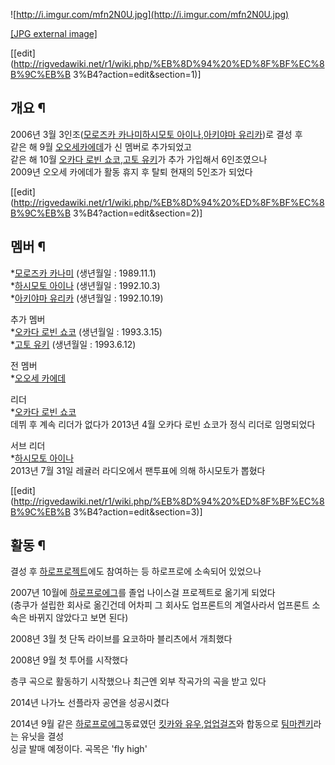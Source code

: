![http://i.imgur.com/mfn2N0U.jpg](http://i.imgur.com/mfn2N0U.jpg)

[[JPG external image]](http://i.imgur.com/mfn2N0U.jpg)

[[edit](http://rigvedawiki.net/r1/wiki.php/%EB%8D%94%20%ED%8F%BF%EC%8B%9C%EB%B
3%B4?action=edit&section=1)]

## 개요 ¶

2006년 3월 3인조([모로즈카 카나미](%EB%AA%A8%EB%A1%9C%EC%A6%88%EC%B9%B4%20%EC%B9%B4%EB%82%98%EB%AF%B8.md)[하시모토 아이나](%ED%95%98%EC%8B%9C%EB%AA%A8%ED%86%A0%20%EC%95%84%EC%9D%B4%EB%82%98.md),[아키야마 유리카](%EC%95%84%ED%82%A4%EC%95%BC%EB%A7%88%20%EC%9C%A0%EB%A6%AC%EC%B9%B4.md))로 결성 후  
같은 해 9월 [오오세카에데](%EC%98%A4%EC%98%A4%EC%84%B8%20%EC%B9%B4%EC%97%90%EB%8D%B0.md)가 신 멤버로
추가되었고  
같은 해 10월 [오카다 로빈 쇼코](%EC%98%A4%EC%B9%B4%EB%8B%A4%20%EB%A1%9C%EB%B9%88%20%EC%87%BC%EC%BD%94.md),[고토 유키](%EA%B3%A0%ED%86%A0%20%EC%9C%A0%ED%82%A4.md)가 추가
가입해서 6인조였으나  
2009년 오오세 카에데가 활동 휴지 후 탈퇴 현재의 5인조가 되었다

  

[[edit](http://rigvedawiki.net/r1/wiki.php/%EB%8D%94%20%ED%8F%BF%EC%8B%9C%EB%B
3%B4?action=edit&section=2)]

## 멤버 ¶

*[모로즈카 카나미](%EB%AA%A8%EB%A1%9C%EC%A6%88%EC%B9%B4%20%EC%B9%B4%EB%82%98%EB%AF%B8.md) (생년월일 : 1989.11.1)  
*[하시모토 아이나](%ED%95%98%EC%8B%9C%EB%AA%A8%ED%86%A0%20%EC%95%84%EC%9D%B4%EB%82%98.md) (생년월일 : 1992.10.3)  
*[아키야마 유리카](%EC%95%84%ED%82%A4%EC%95%BC%EB%A7%88%20%EC%9C%A0%EB%A6%AC%EC%B9%B4.md) (생년월일 : 1992.10.19)

  

추가 멤버  
*[오카다 로빈 쇼코](%EC%98%A4%EC%B9%B4%EB%8B%A4%20%EB%A1%9C%EB%B9%88%20%EC%87%BC%EC%BD%94.md) (생년월일 : 1993.3.15)  
*[고토 유키](%EA%B3%A0%ED%86%A0%20%EC%9C%A0%ED%82%A4.md) (생년월일 : 1993.6.12)

  

전 멤버  
*[오오세 카에데](%EC%98%A4%EC%98%A4%EC%84%B8%20%EC%B9%B4%EC%97%90%EB%8D%B0.md)

  

리더  
*[오카다 로빈 쇼코](%EC%98%A4%EC%B9%B4%EB%8B%A4%20%EB%A1%9C%EB%B9%88%20%EC%87%BC%EC%BD%94.md)   
데뷔 후 계속 리더가 없다가 2013년 4월 오카다 로빈 쇼코가 정식 리더로 임명되었다

  

서브 리더  
*[하시모토 아이나](%ED%95%98%EC%8B%9C%EB%AA%A8%ED%86%A0%20%EC%95%84%EC%9D%B4%EB%82%98.md)   
2013년 7월 31일 레귤러 라디오에서 팬투표에 의해 하시모토가 뽑혔다

[[edit](http://rigvedawiki.net/r1/wiki.php/%EB%8D%94%20%ED%8F%BF%EC%8B%9C%EB%B
3%B4?action=edit&section=3)]

## 활동 ¶

결성 후 [하로프로젝트](%ED%95%98%EB%A1%9C%20%ED%94%84%EB%A1%9C%EC%A0%9D%ED%8A%B8.md)에도 참여하는
등 하로프로에 소속되어 있었으나

  

2007년 10월에 [하로프로에그](%ED%95%98%EB%A1%9C%ED%94%84%EB%A1%9C%20%EC%97%90%EA%B7%B8.md)를 졸업 나이스걸
프로젝트로 옮기게 되었다  
(층쿠가 설립한 회사로 옮긴건데 어차피 그 회사도 업프론트의 계열사라서 업프론트 소속은 바뀌지 않았다고 보면 된다)

  

2008년 3월 첫 단독 라이브를 요코하마 블리츠에서 개최했다

  

2008년 9월 첫 투어를 시작했다

  

층쿠 곡으로 활동하기 시작했으나 최근엔 외부 작곡가의 곡을 받고 있다

  

2014년 나가노 선플라자 공연을 성공시켰다

  

2014년 9월 같은 [하로프로에그](%ED%95%98%EB%A1%9C%ED%94%84%EB%A1%9C%20%EC%97%90%EA%B7%B8.md)동료였던 [킷카와 유우](%ED%82%B7%EC%B9%B4%EC%99%80%20%EC%9C%A0%EC%9A%B0.md),[업업걸즈](%EC%97%85%EC%97%85%EA%B1%B8%EC%A6%88.md)와 합동으로 [팀마켄키](%ED%8C%80%20%EB%A7%88%EC%BC%84%ED%82%A4.md)라는 유닛을 결성  
싱글 발매 예정이다. 곡목은 'fly high'

  
  
  

